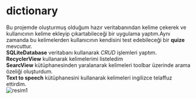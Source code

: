 # dictionary
Bu projemde oluşturmuş olduğum hazır veritabanından  kelime çekerek ve kullanıcının kelime ekleyip çıkartabileceği bir uygulama yaptım.Aynı zamanda bu kelimelerden kullanıcının  kendisini test edebileceği bir **quize** mevcuttur.<br>
**SQLiteDatabase** veritabanı kullanarak  *CRUD* işlemleri yaptım.<br>
**RecyclerView** kullanarak  kelimelerimi listeledim<br>
**SearcView** kütüphanesinden yaralanarak kelimeleri toolbar üzerinde arama özeliği oluşturdum.<br>
**Text to speech** kütüphanesini kullanarak kelimeleri ingilizce telaffuz ettirdim.<br>
![resim1](https://github.com/aliyayman/dictionaryApp/blob/master/app/src/main/res/drawable/resim1_200x400.png)


